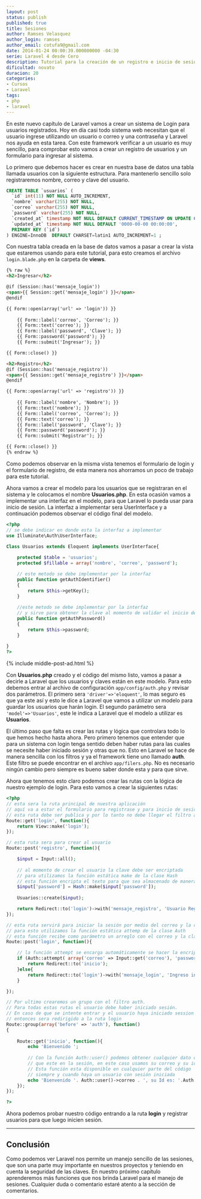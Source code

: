 ```yaml
---
layout: post
status: publish
published: true
title: Sesiones
author: Ramses Velasquez
author_login: ramses
author_email: cotufa9@gmail.com
date: 2014-01-24 00:00:39.000000000 -04:30
serie: Laravel 4 desde Cero
description: Tutorial para la creación de un registro e inicio de sesión con Laravel 4
dificultad: novato
duracion: 20
categories:
- Cursos
- Laravel
tags:
- php
- laravel
---
```

<p>En este nuevo capítulo de Laravel vamos a crear un sistema de Login para usuarios registrados. Hoy en día casi todo sistema web necesitan que el usuario ingrese utilizando un usuario o correo y una contraseña y Laravel nos ayuda en esta tarea. Con este framework verificar a un usuario es muy sencillo, para comprobar esto vamos a crear un registro de usuarios y un formulario para ingresar al sistema.</p>

<p>Lo primero que debemos hacer es crear en nuestra base de datos una tabla llamada usuarios con la siguiente estructura. Para mantenerlo sencillo solo registraremos nombre, correo y clave del usuario.</p>

```sql 
CREATE TABLE `usuarios` (
  `id` int(11) NOT NULL AUTO_INCREMENT,
  `nombre` varchar(255) NOT NULL,
  `correo` varchar(255) NOT NULL,
  `password` varchar(255) NOT NULL,
  `created_at` timestamp NOT NULL DEFAULT CURRENT_TIMESTAMP ON UPDATE CURRENT_TIMESTAMP,
  `updated_at` timestamp NOT NULL DEFAULT '0000-00-00 00:00:00',
  PRIMARY KEY (`id`)
) ENGINE=InnoDB  DEFAULT CHARSET=latin1 AUTO_INCREMENT=1 ;
```

<p>Con nuestra tabla creada en la base de datos vamos a pasar a crear la vista que estaremos usando para este tutorial, para esto creamos el archivo <code>login.blade.php</code> en la carpeta de <strong>views</strong>.</p>

```html
{% raw %}
<h2>Ingresar</h2>

@if (Session::has('mensaje_login'))
<span>{{ Session::get('mensaje_login') }}</span>
@endif

{{ Form::open(array('url' => 'login')) }}
    
    {{ Form::label('correo', 'Correo'); }}
    {{ Form::text('correo'); }}
    {{ Form::label('password', 'Clave'); }} 
    {{ Form::password('password'); }}
    {{ Form::submit('Ingresar'); }}

{{ Form::close() }}

<h2>Registro</h2>
@if (Session::has('mensaje_registro'))
<span>{{ Session::get('mensaje_registro') }}</span>
@endif

{{ Form::open(array('url' => 'registro')) }}
    
    {{ Form::label('nombre', 'Nombre'); }}
    {{ Form::text('nombre'); }}
    {{ Form::label('correo', 'Correo'); }}
    {{ Form::text('correo'); }}
    {{ Form::label('password', 'Clave'); }} 
    {{ Form::password('password'); }}
    {{ Form::submit('Registrar'); }}

{{ Form::close() }}
{% endraw %}

```

<p>Como podemos observar en la misma vista tenemos el formulario de login y el formulario de registro, de esta manera nos ahorramos un poco de trabajo para este tutorial.</p>

<p>Ahora vamos a crear el modelo para los usuarios que se registraran en el sistema y le colocamos el nombre <strong>Usuarios.php</strong>. En esta ocasión vamos a implementar una interfaz en el modelo, para que Laravel lo pueda usar para inicio de sesión. La interfaz a implementar sera UserInterface y a continuación podemos observar el código final del modelo.</p>

```php 
<?php 
// se debe indicar en donde esta la interfaz a implementar
use Illuminate\Auth\UserInterface;
 
Class Usuarios extends Eloquent implements UserInterface{

    protected $table = 'usuarios';
    protected $fillable = array('nombre', 'correo', 'password');

    // este metodo se debe implementar por la interfaz
    public function getAuthIdentifier()
    {
        return $this->getKey();
    }
    
    //este metodo se debe implementar por la interfaz
    // y sirve para obtener la clave al momento de validar el inicio de sesión 
    public function getAuthPassword()
    {
        return $this->password;
    }
    
}
?>
```

{% include middle-post-ad.html %}

<p>Con <strong>Usuarios.php</strong> creado y el código del mismo listo, vamos a pasar a decirle a Laravel que los usuarios y claves están en este modelo. Para esto debemos entrar al archivo de configuración <code>app/config/auth.php</code> y revisar dos parámetros. El primero sera <code>'driver'=&gt;'eloquent'</code>, lo mas seguro es que ya este así y esto le dice a Laravel que vamos a utilizar un modelo para guardar los usuarios que harán login. El segundo parámetro sera <code>'model'=&gt;'Usuarios'</code>, este le indica a Laravel que el modelo a utilizar es <strong>Usuarios</strong>.</p>

<p>El último paso que falta es crear las rutas y lógica que controlara todo lo que hemos hecho hasta ahora. Pero primero tenemos que entender que para un sistema con login tenga sentido deben haber rutas para las cuales se necesite haber iniciado sesión y otras que no. Esto en Laravel se hace de manera sencilla con los filtros y ya el framework tiene uno llamado <strong>auth</strong>. Este filtro se puede encontrar en el archivo <code>app/filers.php</code>. No es necesario ningún cambio pero siempre es bueno saber donde esta y para que sirve.</p>

<p>Ahora que tenemos esto claro podemos crear las rutas con la lógica de nuestro ejemplo de login. Para esto vamos a crear la siguientes rutas:</p>

```php 
<?php 
// esta sera la ruta principal de nuestra aplicación
// aquí va a estar el formulario para registrase y para inicio de sesión
// esta ruta debe ser publica y por lo tanto no debe llegar el filtro auth
Route::get('login', function(){
    return View::make('login'); 
});

// esta ruta sera para crear al usuario 
Route::post('registro', function(){

    $input = Input::all();
    
    // al momento de crear el usuario la clave debe ser encriptada
    // para utilizamos la función estática make de la clase Hash
    // esta función encripta el texto para que sea almacenado de manera segura
    $input['password'] = Hash::make($input['password']);
 
    Usuarios::create($input);

    return Redirect::to('login')->with('mensaje_registro', 'Usuario Registrado');
});

// esta ruta servirá para iniciar la sesión por medio del correo y la clave 
// para esto utilizamos la función estática attemp de la clase Auth
// esta función recibe como parámetro un arreglo con el correo y la clave
Route::post('login', function(){

    // la función attempt se encarga automáticamente se hacer la encriptación de la clave para ser comparada con la que esta en la base de datos. 
    if (Auth::attempt( array('correo' => Input::get('correo'), 'password' => Input::get('password') ), true )){
        return Redirect::to('inicio');
    }else{
        return Redirect::to('login')->with('mensaje_login', 'Ingreso invalido');
    }

});

// Por ultimo crearemos un grupo con el filtro auth. 
// Para todas estas rutas el usuario debe haber iniciado sesión. 
// En caso de que se intente entrar y el usuario haya iniciado session 
// entonces sera redirigido a la ruta login
Route::group(array('before' => 'auth'), function()
{
    
    Route::get('inicio', function(){
        echo 'Bienvenido ';
        
        // Con la función Auth::user() podemos obtener cualquier dato del usuario 
        // que este en la sesión, en este caso usamos su correo y su id
        // Esta función esta disponible en cualquier parte del código
        // siempre y cuando haya un usuario con sesión iniciada
        echo 'Bienvenido '. Auth::user()->correo . ', su Id es: '.Auth::user()->id ;
    });
});

?>
```

<p>Ahora podemos probar nuestro código entrando a la ruta <strong>login</strong> y registrar usuarios para que luego inicien sesión.</p>

<hr />

<h2>Conclusión</h2>

<p>Como podemos ver Laravel nos permite un manejo sencillo de las sesiones, que son una parte muy importante en nuestros proyectos y teniendo en cuenta la seguridad de las claves. En nuestro próximo capítulo aprenderemos más funciones que nos brinda Laravel para el manejo de sesiones. Cualquier duda o comentario estaré atento a la sección de comentarios.</p>
